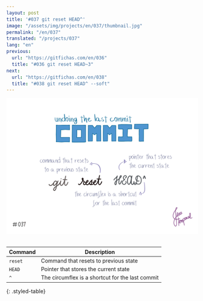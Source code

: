```yaml
---
layout: post
title: '#037 git reset HEAD^'
image: "/assets/img/projects/en/037/thumbnail.jpg"
permalink: "/en/037"
translated: "/projects/037"
lang: "en"
previous:
  url: "https://gitfichas.com/en/036"
  title: "#036 git reset HEAD~3"
next:
  url: "https://gitfichas.com/en/038"
  title: "#038 git reset HEAD^ --soft"
---
```


<img alt="The command git reset HEAD followed by the ^ is a short cut to undo the last commit made." src="/assets/img/projects/en/037/full.jpg"><br><br>

| Command | Description |
|---------|-------------|
| `reset` | Command that resets to previous state |
| `HEAD` | Pointer that stores the current state |
| `^` | The circumflex is a shortcut for the last commit |
{: .styled-table}

<!--
<br>
You might also be interested in reading this article:

<a href="https://jtemporal.com/criando-um-novo-branch-e-mudando-pra-ele-com-um-comando/">
  <strong>Criando um novo branch e mudando pra ele com apenas um comando</strong>
</a>
-->